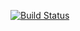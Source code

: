 [![Build Status](https://travis-ci.org/Mindflash/hashids.net.png?branch=master)](https://travis-ci.org/Mindflash/hashids.net)
